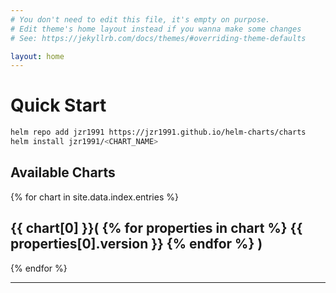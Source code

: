 ```yaml
---
# You don't need to edit this file, it's empty on purpose.
# Edit theme's home layout instead if you wanna make some changes
# See: https://jekyllrb.com/docs/themes/#overriding-theme-defaults

layout: home
---
```


# [](#header-1)Quick Start

```bash
helm repo add jzr1991 https://jzr1991.github.io/helm-charts/charts
helm install jzr1991/<CHART_NAME>
```
## [](#header-2)Available Charts

> <LIST of Charts>
{% for chart in site.data.index.entries %}
  <h2>{{ chart[0] }}(  
  	{% for properties in chart %}
		{{ properties[0].version }}
  	{% endfor %}
   )</h2>
{% endfor %}


---
